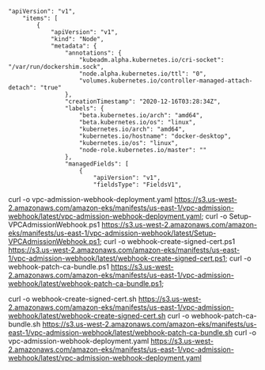 
```
"apiVersion": "v1",
    "items": [
        {
            "apiVersion": "v1",
            "kind": "Node",
            "metadata": {
                "annotations": {
                    "kubeadm.alpha.kubernetes.io/cri-socket": "/var/run/dockershim.sock",
                    "node.alpha.kubernetes.io/ttl": "0",
                    "volumes.kubernetes.io/controller-managed-attach-detach": "true"
                },
                "creationTimestamp": "2020-12-16T03:28:34Z",
                "labels": {
                    "beta.kubernetes.io/arch": "amd64",
                    "beta.kubernetes.io/os": "linux",
                    "kubernetes.io/arch": "amd64",
                    "kubernetes.io/hostname": "docker-desktop",
                    "kubernetes.io/os": "linux",
                    "node-role.kubernetes.io/master": ""
                },
                "managedFields": [
                    {
                        "apiVersion": "v1",
                        "fieldsType": "FieldsV1", 
```


curl -o vpc-admission-webhook-deployment.yaml https://s3.us-west-2.amazonaws.com/amazon-eks/manifests/us-east-1/vpc-admission-webhook/latest/vpc-admission-webhook-deployment.yaml;
curl -o Setup-VPCAdmissionWebhook.ps1 https://s3.us-west-2.amazonaws.com/amazon-eks/manifests/us-east-1/vpc-admission-webhook/latest/Setup-VPCAdmissionWebhook.ps1;
curl -o webhook-create-signed-cert.ps1 https://s3.us-west-2.amazonaws.com/amazon-eks/manifests/us-east-1/vpc-admission-webhook/latest/webhook-create-signed-cert.ps1;
curl -o webhook-patch-ca-bundle.ps1 https://s3.us-west-2.amazonaws.com/amazon-eks/manifests/us-east-1/vpc-admission-webhook/latest/webhook-patch-ca-bundle.ps1;


curl -o webhook-create-signed-cert.sh https://s3.us-west-2.amazonaws.com/amazon-eks/manifests/us-east-1/vpc-admission-webhook/latest/webhook-create-signed-cert.sh
curl -o webhook-patch-ca-bundle.sh https://s3.us-west-2.amazonaws.com/amazon-eks/manifests/us-east-1/vpc-admission-webhook/latest/webhook-patch-ca-bundle.sh
curl -o vpc-admission-webhook-deployment.yaml https://s3.us-west-2.amazonaws.com/amazon-eks/manifests/us-east-1/vpc-admission-webhook/latest/vpc-admission-webhook-deployment.yaml
